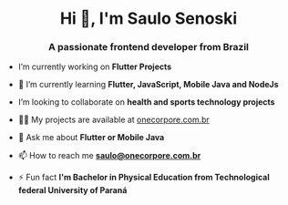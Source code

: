 <h1 align="center">Hi 👋, I'm Saulo Senoski</h1>
<h3 align="center">A passionate frontend developer from Brazil</h3>

- I’m currently working on **Flutter Projects**

- 🌱 I’m currently learning **Flutter, JavaScript, Mobile Java and NodeJs**

- I’m looking to collaborate on **health and sports technology projects**

- 👨‍💻 My projects are available at [onecorpore.com.br](onecorpore.com.br)

- 💬 Ask me about **Flutter or Mobile Java**

- 📫 How to reach me **saulo@onecorpore.com.br**

- ⚡ Fun fact **I'm Bachelor in Physical Education from Technological federal University of Paraná**

